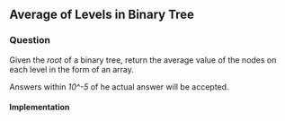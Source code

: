 ## Average of Levels in Binary Tree

### Question

Given the *root* of a binary tree, return the average value of the nodes on each level in the form of an array.

Answers within *10^-5* of he actual answer will be accepted.

#### Implementation

